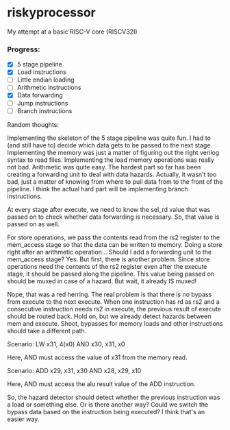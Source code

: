 # riskyprocessor

My attempt at a basic RISC-V core (RISCV32I)

### Progress:

- [x] 5 stage pipeline
- [x] Load instructions
- [ ] Little endian loading
- [ ] Arithmetic instructions
- [x] Data forwarding
- [ ] Jump instructions
- [ ] Branch instructions

Random thoughts:

Implementing the skeleton of the 5 stage pipeline was quite fun. I had to (and still have to) decide which data gets
to be passed to the next stage. Implementing the memory was just a matter of figuring out the right verilog syntax to 
read files. Implementing the load memory operations was really not bad. Arithmetic was quite easy. The hardest part
so far has been creating a forwarding unit to deal with data hazards. Actually, it wasn't too bad, just a matter of
knowing from where to pull data from to the front of the pipeline. I think the actual hard part will be implementing
branch instructions. 

At every stage after execute, we need to know the sel_rd value that was passed on to check whether data forwarding is
necessary. So, that value is passed on as well.

For store operations, we pass the contents read from the rs2 register to the mem_access stage so that the data can
be written to memory. Doing a store right after an arithmetic operation... Should I add a forwarding unit to the mem_access stage? Yes. But first, there is another problem. Since store operations need the contents of the rs2 register even after the execute stage, it should be passed along the pipeline. This value being passed on should be muxed in case of a hazard. But wait, it already IS muxed! 

Nope, that was a red herring. The real problem is that there is no bypass from execute to the next execute. When one instruction has rd as rs2 and a consecutive instruction needs rs2 in execute, the previous result of execute should be routed back. Hold on, but we already detect hazards between mem and execute. Shoot, bypasses for memory loads and other instructions should take a different path. 

Scenario:
LW x31, 4(x0)
AND x30, x31, x0

Here, AND must access the value of x31 from the memory read. 

Scenario: 
ADD x29, x31, x30
AND x28, x29, x10

Here, AND must access the alu result value of the ADD instruction. 

So, the hazard detector should detect whether the previous instruction was a load or something else. Or is there another way? Could we switch the bypass data based on the instruction being executed? I think that's an easier way. 
